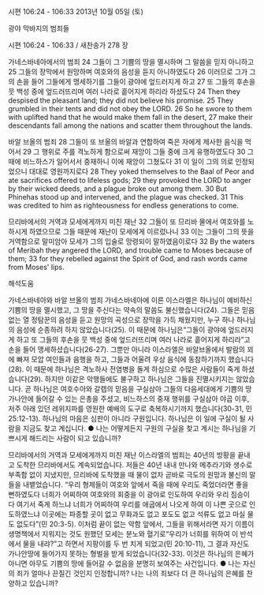 시편 106:24 - 106:33 
2013년 10월 05일 (토)

광야 막바지의 범죄들



시편 106:24 - 106:33 / 새찬송가 278 장


가네스바네아에서의 범죄
24 그들이 그 기쁨의 땅을 멸시하며 그 말씀을 믿지 아니하고 25 그들의 장막에서 원망하며 여호와의 음성을 듣지 아니하였도다 26 이러므로 그가 그의 손을 들어 그들에게 맹세하기를 그들이 광야에 엎드러지게 하고 27 또 그들의 후손을 뭇 백성 중에 엎드러뜨리며 여러 나라로 흩어지게 하리라 하셨도다
24 Then they despised the pleasant land; they did not believe his promise. 25 They grumbled in their tents and did not obey the LORD. 26 So he swore to them with uplifted hand that he would make them fall in the desert, 27 make their descendants fall among the nations and scatter them throughout the lands.

바알 브올의 범죄
28 그들이 또 브올의 바알과 연합하여 죽은 자에게 제사한 음식을 먹어서 29 그 행위로 주를 격노하게 함으로써 재앙이 그들 중에 크게 유행하였도다 30 그 때에 비느하스가 일어서서 중재하니 이에 재앙이 그쳤도다 31 이 일이 그의 의로 인정되었으니 대대로 영원까지로다
28 They yoked themselves to the Baal of Peor and ate sacrifices offered to lifeless gods; 29 they provoked the LORD to anger by their wicked deeds, and a plague broke out among them. 30 But Phinehas stood up and intervened, and the plague was checked. 31 This was credited to him as righteousness for endless generations to come.

므리바에서의 거역과 모세에게까지 미친 재난
32 그들이 또 므리바 물에서 여호와를 노하시게 하였으므로 그들 때문에 재난이 모세에게 이르렀나니 33 이는 그들이 그의 뜻을 거역함으로 말미암아 모세가 그의 입술로 망령되이 말하였음이로다
32 By the waters of Meribah they angered the LORD, and trouble came to Moses because of them; 33 for they rebelled against the Spirit of God, and rash words came from Moses' lips.

해석도움





가네스바네아와 바알 브올의 범죄 
가네스바네아에 이른 이스라엘은 하나님이 예비하신 기쁨의 땅을 멸시했고, 그 땅을 주신다는 약속의 말씀도 불신했습니다(24). 그들은 믿음 없는 열 정탐꾼의 음성을 듣고 원망의 곡성으로 장막을 가득 채웠지만, 누구 하나 하나님의 음성에 순종하려 하지 않았습니다(25). 이 때문에 하나님은“그들이 광야에 엎드러지게 하고 또 그들의 후손을 뭇 백성 중에 엎드러뜨리며 여러 나라로 흩어지게 하리라”고 손을 들어 맹세하셨습니다(26-27). 그뿐만 아니라 이스라엘은 바알브올에서 발람의 꾀에 빠져 모압 여인들과 음행을 하고, 그들과 어울려 우상 음식에 동참하기까지 했습니다(28). 이 때문에 하나님은 격노하사 전염병을 돌게 하심으로 수많은 사람들이 죽게 하셨습니다(29). 하지만 이같은 악행들에도 불구하고 하나님은 그들을 진멸시키지는 않았습니다. 곧 하나님은 여호수아와 갈렙의 믿음을 구실삼아 그들의 다음세대에게 기쁨의 땅 가나안에 들어갈 수 있는 은총을 주셨고, 비느하스의 중재 행위를 구실삼아 야곱 이후, 저주 아래 있던 레위지파를 영원한 예배의 도구로 축복하시기까지 했습니다(30-31, 민 25:12-13). 하나님의 마음은 심판이 아니라 구원입니다. 하나님은 이 일에 구실이 될 사람을 지금도 찾고 계십니다.
● 나는 어떻게든지 구원의 구실을 찾고 계시는 하나님을 기쁘시게 해드리는 사람이 되고 있습니까?

므리바에서의 거역과 모세에게까지 미친 재난 
이스라엘의 범죄는 40년의 방황을 끝내고 도착한 므리바에서도 계속되었습니다. 저들은 40년 내내 만나와 메추라기와 생수로 부족함 없이 지냈지만, 므리바에 도착했을 때 물이 없자 곧바로 극도의 원망과 불신의 말들을 내뱉었습니다. “우리 형제들이 여호와 앞에서 죽을 때에 우리도 죽었더라면 좋을 뻔하였도다 너희가 어찌하여 여호와의 회중을 이 광야로 인도하여 우리와 우리 짐승이 다 여기서 죽게 하느냐 너희가 어찌하여 우리를 애굽에서 나오게 하여 이 나쁜 곳으로 인도하였느냐 이곳에는 파종할 곳이 없고 무화과도 없고 포도도 없고 석류도 없고 마실 물도 없도다”(민 20:3-5). 이처럼 끝이 없는 악함 앞에서, 그들을 위해서라면 자기 이름이 생명책에서 지워지는 것도 원했던 모세는 분노와 혈기로“우리가 너희를 위하여 이 반석에서 물을 내랴?”고 하면서 지팡이를 두 번 치게 되었고(민 20:10-11), 그 결과 자신도 가나안땅에 들어가지 못하는 형벌을 받게 되었습니다(32-33). 이것은 하나님의 은혜가 아니면 아무도 기쁨의 땅에 들어갈 수 없음을 분명히 보여주는 사건입니다.
● 나는 자신의 죄가 얼마나 끈질긴 것인지 인정합니까? 나는 나의 죄보다 더 큰 하나님의 은혜를 찬양하고 있습니까?